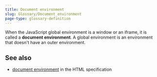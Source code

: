```yaml
---
title: Document environment
slug: Glossary/Document_environment
page-type: glossary-definition
---
```




When the JavaScript global environment is a window or an iframe, it is called a **document environment**. A global environment is an environment that doesn't have an outer environment.

## See also

- [document environment](https://html.spec.whatwg.org/multipage/webappapis.html#document-environment) in the HTML specification
